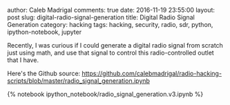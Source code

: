 author: Caleb Madrigal
comments: true
date: 2016-11-19 23:55:00
layout: post
slug: digital-radio-signal-generation
title: Digital Radio Signal Generation
category: hacking
tags: hacking, security, radio, sdr, python, ipython-notebook, jupyter

Recently, I was curious if I could generate a digital radio signal from scratch just using math, and use that signal to control this radio-controlled outlet that I have.

Here's the Github source: <https://github.com/calebmadrigal/radio-hacking-scripts/blob/master/radio_signal_generation.ipynb>

{% notebook ipython_notebook/radio_signal_generation.v3.ipynb %}

